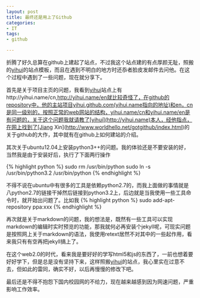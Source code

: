 ```yaml
---
layout: post
title: 最终还是用上了Github
categories:
- IT
tags:
- github

---
```


折腾了好久总算在github上建起了站点，不过我这个站点建的有点厚颜无耻，照搬的[yihui](http://yihui.name)的站点模板，而且在遇到不明白的地方时还忝者脸皮发邮件去问他。在这个过程中遇到了一些问题，现在就分享下。

首先是关于项目主页的问题，我看到[yihui](http://yihui.name)站点上有http://yihui.name/cn,http://yihui.name/en就比较奇怪了，在github的repository中，他的主站项目yihui.github.com(yihui.name指向的地址)和en，cn是同一级别的，按照正常的web网站的结构，yihui.name/cn和yihui.name/en是有问题的，关于这个问题我就请教了[yihui](http://yihui.name)本人，经他指点，在网上找到了[Jiang Xin](http://www.worldhello.net/gotgithub/index.html)的关于github的大作，其中就有在github上如何建站的介绍。

其次关于ubuntu12.04上安装python3++的问题。我的体验还是不要安装的好，当然我是由于安装好后，执行了下面两行操作

{% highlight python %}
sudo rm /usr/bin/python
sudo ln -s /usr/bin/python3.2 /usr/bin/python
{% endhighlight %}

不得不说在ubuntu中有很多的工具是依赖python2.7的，而我上面做的事情就是八python2.7的链接干掉然后链接到python3.2上，后边就是当我使用一些工具命令时，就开始出问题了。比如我
{% highlight python %}
sudo add-apt-repository ppa:xxx
{% endhighlight %}

再次就是关于markdown的问题，我的想法是，既然有一些工具可以实现markdown的编辑时实时预览的功能，那我就何必再安装个jekyll呢，可现实问题是按照网上关于markdown的语法，我使用retext居然不对其中的一些起作用，看来我只有有空再把jekyll搞上了。

在这个web2.0的时代，看来我是要好好的学写html5和js的东西了，一前也想着要好好学下，但是总是没有坚持下来，这样照搬[yihui](http://yihui.name)的站点，我心里实在过意不去，但如此的雷同，确实不好，以后再慢慢的修改下吧。

最后还是不得不抱怨下国内校园网的不给力，现在越来越感到因为网速问题，严重影响工作效率。



